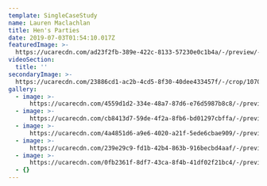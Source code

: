```yaml
---
template: SingleCaseStudy
name: Lauren Maclachlan
title: Hen's Parties
date: 2019-07-03T01:54:10.017Z
featuredImage: >-
  https://ucarecdn.com/ad23f2fb-389e-422c-8133-57230e0c1b4a/-/preview/-/enhance/22/
videoSection:
  title: ''
secondaryImage: >-
  https://ucarecdn.com/23886cd1-ac2b-4cd5-8f30-40dee433457f/-/crop/1070x1080/216,0/-/preview/-/enhance/24/
gallery:
  - image: >-
      https://ucarecdn.com/4559d1d2-334e-48a7-87d6-e76d5987b8c8/-/preview/-/enhance/25/
  - image: >-
      https://ucarecdn.com/cb8413d7-59de-4f2a-8fb6-bd01297cbffa/-/preview/-/enhance/17/
  - image: >-
      https://ucarecdn.com/4a4851d6-a9e6-4020-a21f-5ede6cbae909/-/preview/-/enhance/9/
  - image: >-
      https://ucarecdn.com/239e29c9-fd1b-42b4-863b-916becbd4aaf/-/preview/-/enhance/19/
  - image: >-
      https://ucarecdn.com/0fb2361f-8df7-43ca-8f4b-41df02f21bc4/-/preview/-/enhance/18/
  - {}
---
```


